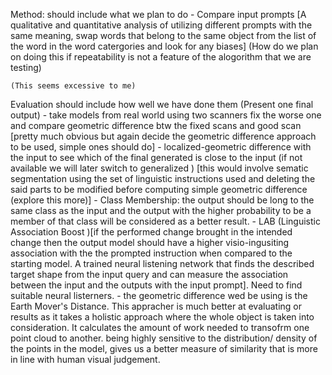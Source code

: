 Method: should include what we plan to do 
    - Compare input prompts [A qualitative and quantitative analysis of utilizing different prompts with the same meaning, swap words that belong to the same object from the list of the word in the word catergories and look for any biases] (How do we plan on doing this if repeatability is not a feature of the alogorithm that we are testing)
     
    (This seems excessive to me)

Evaluation should include how well we have done them (Present one final output)
    - take models from real world using two scanners fix the worse one and compare geometric difference btw the fixed scans and good scan [pretty much obvious but again decide the geometric difference approach to be used, simple ones should do]
    - localized-geometric difference with the input to see which of the final generated is close to the input (if not available we will later switch to generalized ) 
    [this would involve sematic segmentation using the set of linguistic instructions used and deleting the said parts to be modified before computing simple geometric difference (explore this more)] 
    - Class Membership: the output should be long to the same class as the input and the output with the higher probability to be a member of that class will be considered as a better result.
    - LAB (Linguistic Association Boost )[if the performed change brought in the intended change then the output model should have a higher visio-ingusiting association with the the prompted instruction when compared to the starting model. A trained neural listening network that finds the described target shape from the input query and can measure the association between the input and the outputs with the input prompt]. Need to find suitable neural listerners. 
    - the geometric difference wed be using is the Earth Mover's Distance. This appracher is much better at evaluating or results as it takes a holistic approach where the whole object is taken into consideration. It calculates the amount of work needed to transofrm one point cloud to another. being highly sensitive to the distribution/ density of the points in the model, gives us a better measure of similarity that is more in line with human visual judgement.